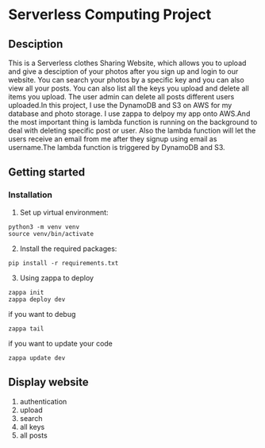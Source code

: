 # Serverless Computing Project
## Desciption
This is a Serverless clothes Sharing Website, which allows you to upload and give a desciption of your photos after you sign up and login to our website. You can search your photos by a specific key and you can also view all your posts. You can also list all the keys you upload and delete all items you upload. The user admin can delete all posts different users uploaded.In this project, I use the DynamoDB and S3 on AWS for my database and photo storage. I use zappa to delpoy my app onto AWS.And the most important thing is lambda function is running on the background to deal with deleting specific post or user. Also the lambda function will let the users receive an email from me after they signup using email as username.The lambda function is triggered by DynamoDB and S3.
## Getting started
### Installation
1. Set up virtual environment:
```
python3 -m venv venv  
source venv/bin/activate   
```
2. Install the required packages:
```
pip install -r requirements.txt  
```
3. Using zappa to deploy
```
zappa init
zappa deploy dev
```
if you want to debug
```
zappa tail
```
if you want to update your code
```
zappa update dev
```
## Display website
1. authentication
2. upload
3. search
4. all keys
5. all posts



